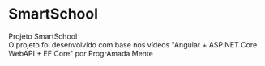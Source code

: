 # SmartSchool
Projeto SmartSchool<br>
O projeto foi desenvolvido com base nos vídeos "Angular + ASP.NET Core WebAPI + EF Core" por ProgrAmada Mente
